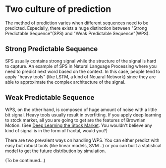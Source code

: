 # Two culture of prediction 
The method of prediction varies when different sequences need to be predicted. Especially, there exists a huge distinction between "Strong Predictable Sequence"(SPS) and "Weak Predictable Sequence"(WPS).

## Strong Predictable Sequence 
SPS usually contains strong signal while the structure of the signal is hard to capture. An example of SPS in Natural Language Processing where you need to predict next word based on the context. In this case, people tend to apply "heavy tools" (like LSTM, a kind of Neuaral Network) since they are able to approximate the complex architecture of the signal.

## Weak Predictable Sequence 
WPS, on the other hand, is composed of huge amount of noise with a little bit signal. Heavy tools usually result in overfitting. If you apply deep learning to stock market, all you are going to get are the features of Brownian Motion. 
(See [Deep Learning the Stock Market](https://medium.com/@TalPerry/deep-learning-the-stock-market-df853d139e02). You wouldn't believe any kind of signal is in the form of fractal, would you?) 

There are two prevalent ways on handling WPS. You can either predict with easy but robust tools (like linear models, SVM ..) or you can built a statistical model to get the future distribution by simulation. 

(To be continued...) 

